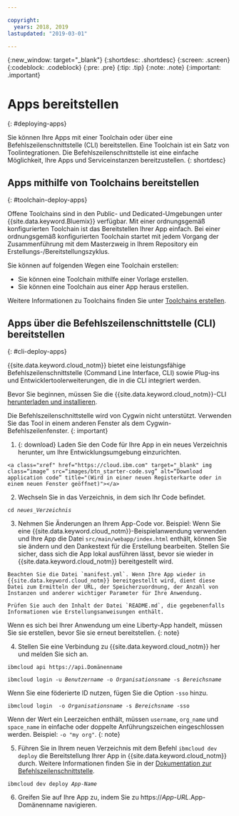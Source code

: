 ```yaml
---

copyright:
  years: 2018, 2019
lastupdated: "2019-03-01"

---
```


{:new_window: target="_blank"}
{:shortdesc: .shortdesc}
{:screen: .screen}
{:codeblock: .codeblock}
{:pre: .pre}
{:tip: .tip}
{:note: .note}
{:important: .important}

# Apps bereitstellen
{: #deploying-apps}

Sie können Ihre Apps mit einer Toolchain oder über eine Befehlszeilenschnittstelle (CLI) bereitstellen. Eine Toolchain ist ein Satz von Toolintegrationen. Die Befehlszeilenschnittstelle ist eine einfache Möglichkeit, Ihre Apps und Serviceinstanzen bereitzustellen.
{: shortdesc}

## Apps mithilfe von Toolchains bereitstellen
{: #toolchain-deploy-apps}

Offene Toolchains sind in den Public- und Dedicated-Umgebungen unter {{site.data.keyword.Bluemix}} verfügbar. Mit einer ordnungsgemäß konfigurierten Toolchain ist das Bereitstellen Ihrer App einfach. Bei einer ordnungsgemäß konfigurierten Toolchain startet mit jedem Vorgang der Zusammenführung mit dem Masterzweig in Ihrem Repository ein Erstellungs-/Bereitstellungszyklus.

Sie können auf folgenden Wegen eine Toolchain erstellen:
* Sie können eine Toolchain mithilfe einer Vorlage erstellen.
* Sie können eine Toolchain aus einer App heraus erstellen.

Weitere Informationen zu Toolchains finden Sie unter [Toolchains erstellen](/docs/services/ContinuousDelivery/toolchains_working.html#toolchains_getting_started).

## Apps über die Befehlszeilenschnittstelle (CLI) bereitstellen
{: #cli-deploy-apps}

{{site.data.keyword.cloud_notm}} bietet eine leistungsfähige Befehlszeilenschnittstelle (Command Line Interface, CLI) sowie Plug-ins und Entwicklertoolerweiterungen, die in die CLI integriert werden.

Bevor Sie beginnen, müssen Sie die {{site.data.keyword.cloud_notm}}-CLI [herunterladen und installieren](/docs/cli/index.html).

Die Befehlszeilenschnittstelle wird von Cygwin nicht unterstützt. Verwenden Sie das Tool in einem anderen Fenster als dem Cygwin-Befehlszeilenfenster.
{: important}

  1. {: download} Laden Sie den Code für Ihre App in ein neues Verzeichnis herunter, um Ihre Entwicklungsumgebung einzurichten.

    <a class="xref" href="https://cloud.ibm.com" target="_blank" img class=“image” src=“images/btn_starter-code.svg” alt=“Download application code” title="(Wird in einer neuen Registerkarte oder in einem neuen Fenster geöffnet)"></a>

  2. Wechseln Sie in das Verzeichnis, in dem sich Ihr Code befindet.

  <pre class="pre"><code class="hljs">cd <var class="keyword varname">neues_Verzeichnis</var></code></pre>

  3.  Nehmen Sie Änderungen an Ihrem App-Code vor. Beispiel: Wenn Sie eine {{site.data.keyword.cloud_notm}}-Beispielanwendung verwenden und Ihre App die Datei `src/main/webapp/index.html` enthält, können Sie sie ändern und den Dankestext für die Erstellung bearbeiten. Stellen Sie sicher, dass sich die App lokal ausführen lässt, bevor sie wieder in {{site.data.keyword.cloud_notm}} bereitgestellt wird.

    Beachten Sie die Datei `manifest.yml`. Wenn Ihre App wieder in {{site.data.keyword.cloud_notm}} bereitgestellt wird, dient diese Datei zum Ermitteln der URL, der Speicherzuordnung, der Anzahl von Instanzen und anderer wichtiger Parameter für Ihre Anwendung.

    Prüfen Sie auch den Inhalt der Datei `README.md`, die gegebenenfalls Informationen wie Erstellungsanweisungen enthält.

  Wenn es sich bei Ihrer Anwendung um eine Liberty-App handelt, müssen Sie sie erstellen, bevor Sie sie erneut bereitstellen.
  {: note}

  4. Stellen Sie eine Verbindung zu {{site.data.keyword.cloud_notm}} her und melden Sie sich an.

  <pre class="pre"><code class="hljs">ibmcloud api https://api.<span class="keyword" data-hd-keyref="DomainName">Domänenname</span></code></pre>

  <pre class="pre"><code class="hljs">ibmcloud login -u <var class="keyword varname" data-hd-keyref="user_ID">Benutzername</var> -o <var class="keyword varname" data-hd-keyref="org_name">Organisationsname</var> -s <var class="keyword varname" data-hd-keyref="space_name">Bereichsname</var></code></pre>

  Wenn Sie eine föderierte ID nutzen, fügen Sie die Option `-sso` hinzu.

  <pre class="pre"><code class="hljs">ibmcloud login  -o <var class="keyword varname" data-hd-keyref="org_name">Organisationsname</var> -s <var class="keyword varname" data-hd-keyref="space_name">Bereichsname</var> -sso</code></pre>

  Wenn der Wert ein Leerzeichen enthält, müssen `username`, `org_name` und `space_name` in einfache oder doppelte Anführungszeichen eingeschlossen werden. Beispiel: `-o "my org"`.
  {: note}

  5. Führen Sie in Ihrem neuen Verzeichnis mit dem Befehl `ibmcloud dev deploy` die Bereitstellung Ihrer App in {{site.data.keyword.cloud_notm}} durch. Weitere Informationen finden Sie in der [Dokumentation zur Befehlszeilenschnittstelle](/docs/cli/idt/commands.html#deploy).

  <pre class="pre"><code class="hljs">ibmcloud dev deploy <var class="keyword varname" data-hd-keyref="app_name">App-Name</var></code></pre>

  6. Greifen Sie auf Ihre App zu, indem Sie zu https://<var class="keyword varname" data-hd-keyref="app_url">App-URL</var>.<span class="keyword" data-hd-keyref="APPDomain">App-Domänenname</span> navigieren.

